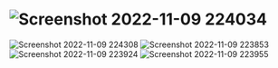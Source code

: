 # ![Screenshot 2022-11-09 224034](https://user-images.githubusercontent.com/68807470/200896229-5de898ed-3162-4ee0-a38f-746b5aadacb1.jpg)
![Screenshot 2022-11-09 224308](https://user-images.githubusercontent.com/68807470/200896243-fdc912aa-79fc-446d-9d47-26b5fdc10534.jpg)
![Screenshot 2022-11-09 223853](https://user-images.githubusercontent.com/68807470/200896247-36057196-f245-436e-8d20-262ee33bc980.jpg)
![Screenshot 2022-11-09 223924](https://user-images.githubusercontent.com/68807470/200896249-74341367-c18f-4852-b999-663c5c6e635f.jpg)
![Screenshot 2022-11-09 223955](https://user-images.githubusercontent.com/68807470/200896252-93b90725-7fd5-45ce-9a8b-e1fe1ed3a8c4.jpg)
